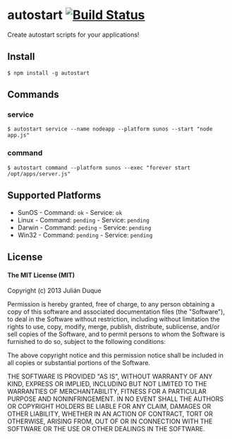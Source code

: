 # autostart [![Build Status](https://travis-ci.org/julianduque/node-autostart.png)](https://travis-ci.org/julianduque/node-autostart)

Create autostart scripts for your applications!

## Install

```
$ npm install -g autostart
```

## Commands

### service

```
$ autostart service --name nodeapp --platform sunos --start "node app.js"
```

### command

```
$ autostart command --platform sunos --exec "forever start /opt/apps/server.js"
```

## Supported Platforms
* SunOS   - Command: `ok`       - Service: `ok`
* Linux   - Command: `pending`  - Service: `pending`
* Darwin  - Command: `peding`   - Service: `pending`
* Win32   - Command: `pending`  - Service: `pending`

## License

#### The MIT License (MIT)
Copyright (c) 2013 Julián Duque

Permission is hereby granted, free of charge, to any person obtaining a copy of 
this software and associated documentation files (the "Software"), to deal in 
the Software without restriction, including without limitation the rights to use, 
copy, modify, merge, publish, distribute, sublicense, and/or sell copies of the 
Software, and to permit persons to whom the Software is furnished to do so, subject 
to the following conditions:

The above copyright notice and this permission notice shall be included in all 
copies or substantial portions of the Software.

THE SOFTWARE IS PROVIDED "AS IS", WITHOUT WARRANTY OF ANY KIND, EXPRESS OR 
IMPLIED, INCLUDING BUT NOT LIMITED TO THE WARRANTIES OF MERCHANTABILITY, FITNESS 
FOR A PARTICULAR PURPOSE AND NONINFRINGEMENT. IN NO EVENT SHALL THE AUTHORS OR 
COPYRIGHT HOLDERS BE LIABLE FOR ANY CLAIM, DAMAGES OR OTHER LIABILITY, WHETHER 
IN AN ACTION OF CONTRACT, TORT OR OTHERWISE, ARISING FROM, OUT OF OR IN CONNECTION 
WITH THE SOFTWARE OR THE USE OR OTHER DEALINGS IN THE SOFTWARE.


